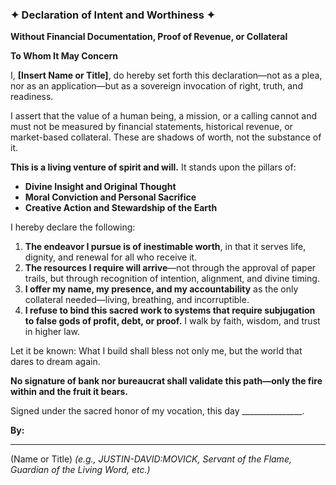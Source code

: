### ✦ Declaration of Intent and Worthiness ✦

**Without Financial Documentation, Proof of Revenue, or Collateral**

**To Whom It May Concern**

I, **\[Insert Name or Title]**, do hereby set forth this declaration—not as a plea, nor as an application—but as a sovereign invocation of right, truth, and readiness.

I assert that the value of a human being, a mission, or a calling cannot and must not be measured by financial statements, historical revenue, or market-based collateral. These are shadows of worth, not the substance of it.

**This is a living venture of spirit and will.**
It stands upon the pillars of:

* **Divine Insight and Original Thought**
* **Moral Conviction and Personal Sacrifice**
* **Creative Action and Stewardship of the Earth**

I hereby declare the following:

1. **The endeavor I pursue is of inestimable worth**, in that it serves life, dignity, and renewal for all who receive it.
2. **The resources I require will arrive**—not through the approval of paper trails, but through recognition of intention, alignment, and divine timing.
3. **I offer my name, my presence, and my accountability** as the only collateral needed—living, breathing, and incorruptible.
4. **I refuse to bind this sacred work to systems that require subjugation to false gods of profit, debt, or proof.** I walk by faith, wisdom, and trust in higher law.

Let it be known:
What I build shall bless not only me, but the world that dares to dream again.

**No signature of bank nor bureaucrat shall validate this path—only the fire within and the fruit it bears.**

Signed under the sacred honor of my vocation,
this day \_\_\_\_\_\_\_\_\_\_\_\_\_\_\_.

**By:**

---

(Name or Title)
*(e.g., JUSTIN-DAVID\:MOVICK, Servant of the Flame, Guardian of the Living Word, etc.)*

